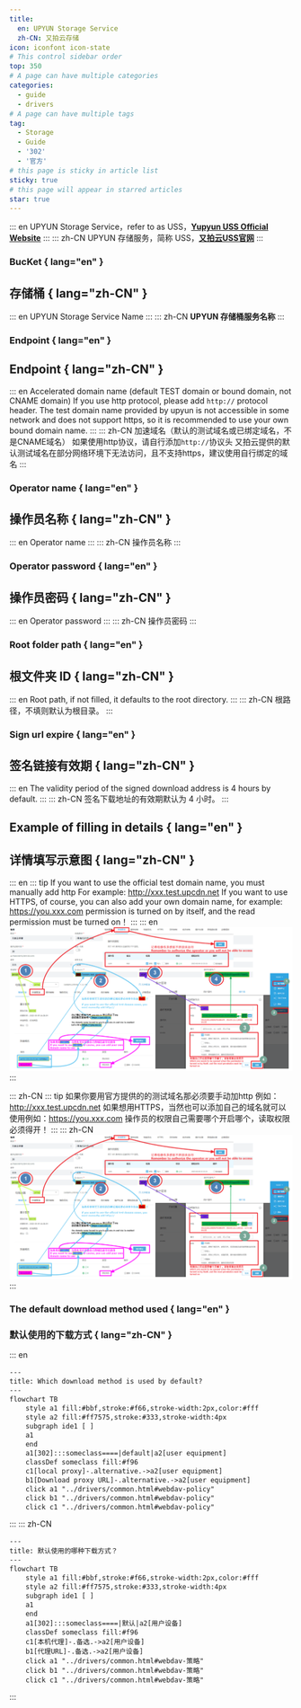 ```yaml
---
title:
  en: UPYUN Storage Service
  zh-CN: 又拍云存储
icon: iconfont icon-state
# This control sidebar order
top: 350
# A page can have multiple categories
categories:
  - guide
  - drivers
# A page can have multiple tags
tag:
  - Storage
  - Guide
  - '302'
  - '官方'
# this page is sticky in article list
sticky: true
# this page will appear in starred articles
star: true
---
```


::: en
UPYUN Storage Service，refer to as USS，[**Yupyun USS Official Website**](https://console.upyun.com/services/file/)
:::
::: zh-CN
UPYUN 存储服务，简称 USS，[**又拍云USS官网**](https://console.upyun.com/services/file/)
:::

### BucKet { lang="en" }

## 存储桶 { lang="zh-CN" }

::: en
UPYUN Storage Service Name
:::
::: zh-CN
**UPYUN 存储桶服务名称**
:::

### Endpoint { lang="en" }

## Endpoint { lang="zh-CN" }

::: en
Accelerated domain name (default TEST domain or bound domain, not CNAME domain)
If you use http protocol, please add `http://` protocol header.
The test domain name provided by upyun is not accessible in some network and does not support https, so it is recommended to use your own bound domain name.
:::
::: zh-CN
加速域名（默认的测试域名或已绑定域名，不是CNAME域名）
如果使用http协议，请自行添加`http://`协议头
又拍云提供的默认测试域名在部分网络环境下无法访问，且不支持https，建议使用自行绑定的域名
:::

### Operator name { lang="en" }

## 操作员名称 { lang="zh-CN" }

::: en
Operator name
:::
::: zh-CN
操作员名称
:::

### Operator password { lang="en" }

## 操作员密码 { lang="zh-CN" }

::: en
Operator password
:::
::: zh-CN
操作员密码
:::

### Root folder path { lang="en" }

## 根文件夹 ID { lang="zh-CN" }

::: en
Root path, if not filled, it defaults to the root directory.
:::
::: zh-CN
根路径，不填则默认为根目录。
:::

### Sign url expire { lang="en" }

## 签名链接有效期 { lang="zh-CN" }

::: en
The validity period of the signed download address is 4 hours by default.
:::
::: zh-CN
签名下载地址的有效期默认为 4 小时。
:::

## Example of filling in details { lang="en" }

## 详情填写示意图 { lang="zh-CN" }

::: en
::: tip
If you want to use the official test domain name, you must manually add http For example: http://xxx.test.upcdn.net
If you want to use HTTPS, of course, you can also add your own domain name, for example: https://you.xxx.com
permission is turned on by itself, and the read permission must be turned on！
:::
::: en
![s3](/img/drivers/s3/up.png)
:::

::: zh-CN
::: tip
如果你要用官方提供的的测试域名那必须要手动加http 例如： http://xxx.test.upcdn.net
如果想用HTTPS，当然也可以添加自己的域名就可以使用例如：https://you.xxx.com
操作员的权限自己需要哪个开启哪个，读取权限必须得开！
:::
::: zh-CN
![s3](/img/drivers/s3/up.png)
:::

### The default download method used { lang="en" }

### 默认使用的下载方式 { lang="zh-CN" }

::: en

```mermaid
---
title: Which download method is used by default?
---
flowchart TB
    style a1 fill:#bbf,stroke:#f66,stroke-width:2px,color:#fff
    style a2 fill:#ff7575,stroke:#333,stroke-width:4px
    subgraph ide1 [ ]
    a1
    end
    a1[302]:::someclass====|default|a2[user equipment]
    classDef someclass fill:#f96
    c1[local proxy]-.alternative.->a2[user equipment]
    b1[Download proxy URL]-.alternative.->a2[user equipment]
    click a1 "../drivers/common.html#webdav-policy"
    click b1 "../drivers/common.html#webdav-policy"
    click c1 "../drivers/common.html#webdav-policy"
```

:::
::: zh-CN

```mermaid
---
title: 默认使用的哪种下载方式？
---
flowchart TB
    style a1 fill:#bbf,stroke:#f66,stroke-width:2px,color:#fff
    style a2 fill:#ff7575,stroke:#333,stroke-width:4px
    subgraph ide1 [ ]
    a1
    end
    a1[302]:::someclass====|默认|a2[用户设备]
    classDef someclass fill:#f96
    c1[本机代理]-.备选.->a2[用户设备]
    b1[代理URL]-.备选.->a2[用户设备]
    click a1 "../drivers/common.html#webdav-策略"
    click b1 "../drivers/common.html#webdav-策略"
    click c1 "../drivers/common.html#webdav-策略"
```

:::
